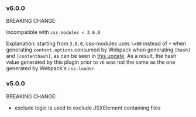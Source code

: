 ### v6.0.0

BREAKING CHANGE:

Incompatible with `css-modules < 3.6.0`

Explanation: starting from `3.6.0`, css-modules uses `\x00` instead of `+` when generating `content.options` consumed by Webpack when generating `[hash]` and `[contenthash]`, as can be seen in [this update](https://github.com/webpack-contrib/css-loader/commit/d2f6bd2755a513e98faca84c3f52544be72d53f3#diff-3274f1a37032fb0ae4e2823def0007c634e869ae0dfc304ff6a12c36513c3a52R49). As a result, the hash value generated by this plugin prior to `v6` was not the same as the one generated by Webpack's `css-loader`.

### v5.0.0

BREAKING CHANGE:
* exclude logic is used to exclude JSXElement containing files
